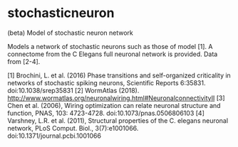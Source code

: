 # stochasticneuron
(beta) Model of stochastic neuron network

Models a network of stochastic neurons such as those of model [1].
A connectome from the C Elegans full neuronal network is provided. Data from [2-4].




[1] Brochini, L. et al. (2016) Phase transitions and self-organized criticality in networks of stochastic spiking neurons, Scientific Reports 6:35831. doi:10.1038/srep35831
[2] WormAtlas (2018). http://www.wormatlas.org/neuronalwiring.html#NeuronalconnectivityII
[3] Chen et al. (2006), Wiring optimization can relate neuronal structure and function, PNAS, 103: 4723-4728. doi:10.1073/pnas.0506806103
[4] Varshney, L.R. et al. (2011), Structural properties of the C. elegans neuronal network, PLoS Comput. Biol., 3(7):e1001066. doi:10.1371/journal.pcbi.1001066
